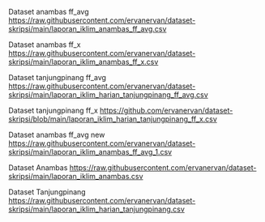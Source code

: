 Dataset anambas ff_avg
https://raw.githubusercontent.com/ervanervan/dataset-skripsi/main/laporan_iklim_anambas_ff_avg.csv

Dataset anambas ff_x
https://raw.githubusercontent.com/ervanervan/dataset-skripsi/main/laporan_iklim_anambas_ff_x.csv


Dataset tanjungpinang ff_avg
https://raw.githubusercontent.com/ervanervan/dataset-skripsi/main/laporan_iklim_harian_tanjungpinang_ff_avg.csv

Dataset tanjungpinang ff_x
https://github.com/ervanervan/dataset-skripsi/blob/main/laporan_iklim_harian_tanjungpinang_ff_x.csv

Dataset anambas ff_avg new
https://raw.githubusercontent.com/ervanervan/dataset-skripsi/main/laporan_iklim_anambas_ff_avg_1.csv

Dataset Anambas
https://raw.githubusercontent.com/ervanervan/dataset-skripsi/main/laporan_iklim_anambas.csv

Dataset Tanjungpinang
https://raw.githubusercontent.com/ervanervan/dataset-skripsi/main/laporan_iklim_harian_tanjungpinang.csv
